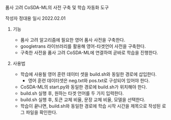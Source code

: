 품사 고려 CoSDA-ML의 사전 구축 및 학습 자동화 도구

작성자	정대용
일시	2022.02.01

1. 기능
	- 품사 고려 알고리즘에 필요한 영어 품사 사전을 구축한다.
	- googletrans 라이브러리를 활용해 영어-타겟언어 사전을 구축한다.
	- 구축한 사전을 품사 고려 CoSDA-ML에 연결하여 곧바로 학습을 진행한다.
	
2. 사용법
	- 학습에 사용될 영어 훈련 데이터 셋을 build.sh와 동일한 경로에 삽입한다.
		- 영어 훈련 데이터셋은 neg.txt와 pos.txt로 구성되어 있어야 한다.
	- CoSDA-ML의 start.py와 동일한 경로에 build.sh가 위치해야 한다.
	- build.sh 실행 후, 원하는 타겟 언어를 두 가지 입력한다.
	- build.sh 실행 후, 토큰 교체 비율, 문장 교체 비율, 모델을 선택한다.
	- 학습이 끝나면, build.sh와 동일한 경로에 학습 시작 시간을 제목으로 작성된 로그 파일을 확인한다.
	

	

